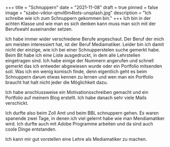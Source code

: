 +++
title = "Schnuppern"
date = "2021-11-08"
draft = true
pinned = false
image = "szabo-viktor-qmvl6m4tots-unsplash.jpg"
description = "Ich schreibe wie ich zum Schnuppern gekommen bin."
+++
Ich bin in der achten Klasse und wie man es sich denken kann muss man sich mit der Berufswahl auseinander setzen. 

Ich habe immer wider verschiedene Berufe angeschaut. Der Beruf der mich am meisten interessiert hat, ist der Beruf Mediamatiker. Leider bin ich damit nicht der einzige, wie ich bei einer Schnupperstelen suche gemerkt habe. Beim Bit habe ich eine Liste ausgedruckt, in dem alle Lehrstellen eingetragen sind. Ich habe einige der Nummern angerufen und schnell gemerkt das ich entweder abgewiesen wurde oder ein Portfolio mitsenden soll. Was ich ein wenig komisch finde, denn eigentlich geht es beim Schnuppern darum etwas kennen zu lernen und wen man ein Portfolio braucht hat halt nicht jeder die Möglichkeit dazu.

Ich habe anschlussweise ein Motivationsschreiben gemacht und ein Portfolio auf meinem Blog erstellt.
Ich habe danach sehr viele Mails verschickt.

Ich durfte also beim Zoll Amt und beim BBL schnuppern gehen. Es waren spanende zwei Tage, in denen ich viel gelernt habe wie man Mendiamatiker wird. Ich durfte auch mit Adobe Programme arbeiten und da sind auch coole Dinge entstanden. 

Ich kann mir gut vorstellen eine Lehre als Mediamatiker zu machen.